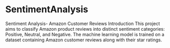 # SentimentAnalysis
Sentiment Analysis- Amazon Customer Reviews
Introduction
This project aims to classify Amazon product reviews into distinct sentiment categories: Positive, Neutral, and Negative. The machine learning model is trained on a dataset containing Amazon customer reviews along with their star ratings.
